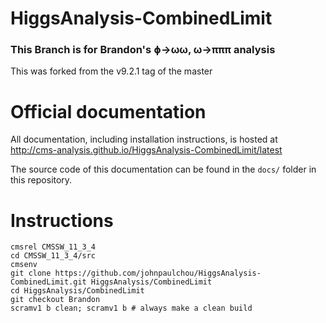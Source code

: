HiggsAnalysis-CombinedLimit
===========================

### This Branch is for Brandon's ɸ->ωω, ω->πππ analysis
This was forked from the v9.2.1 tag of the master

# Official documentation

All documentation, including installation instructions, is hosted at
http://cms-analysis.github.io/HiggsAnalysis-CombinedLimit/latest

The source code of this documentation can be found in the `docs/` folder in this repository.

# Instructions
```
cmsrel CMSSW_11_3_4
cd CMSSW_11_3_4/src
cmsenv
git clone https://github.com/johnpaulchou/HiggsAnalysis-CombinedLimit.git HiggsAnalysis/CombinedLimit
cd HiggsAnalysis/CombinedLimit
git checkout Brandon
scramv1 b clean; scramv1 b # always make a clean build
```
